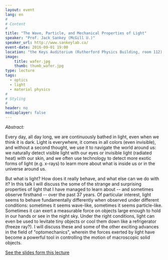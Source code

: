 ```yaml
---
layout: event
lang: en
#
# Content
#
title: "The Wave, Particle, and Mechanical Properties of Light"
speaker: "Prof. Jack Sankey (McGill U.)"
speaker_url: http://www.sankeylab.ca/
event-date: 2016-09-01 19:00
location: "the Keys Auditorium (Rutherford Physics Building, room 112), McGill University"
image:
    title: wafer.jpg
    thumb: thumb_wafer.jpg
type: lecture
tags:
  - optics
  - light
  - material physics
#
# Styling
#
header: no
mediaplayer: false
---
```

*Abstract:*

Every day, all day long, we are continuously bathed in light, even when we think it is dark. Light is everywhere, it comes in all colors (even invisible), and without a second thought, we use it to navigate the world around us: we naturally detect visible light with our eyes or invisible light (radiated heat) with our skin, and we often use technology to detect more exotic forms of light (e.g. x-rays) to learn more about what is inside us or in the universe around us.

But what is light? How does it really behave, and what else can we do with it? In this talk I will discuss the some of the strange and surprising properties of light that I have managed to learn about -- and sometimes observe firsthand -- over the past 37 years. Of particular interest, light seems to behave fundamentally differently when observed under different conditions: sometimes it seems wave-like, sometimes it seems particle-like. Sometimes it can exert a measurable force on objects large enough to hold in our hands or see in the night sky. Under the right conditions, light can even be used to levitate tiny objects or cool them down like a refrigerator (freeze ray?). I will discuss these and some of the other exciting advances in the field of "optomechanics", wherein the forces exerted by light have become a powerful tool in controlling the motion of macroscopic solid objects.

[See the slides form this lecture](https://drive.google.com/open?id=0ByWcIpvF19ADTDE4dlhDME53MjA)
